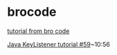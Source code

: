 # brocode

[tutorial from bro code](https://www.youtube.com/channel/UC4SVo0Ue36XCfOyb5Lh1viQ)

[Java KeyListener tutorial #59](https://www.youtube.com/watch?v=iFovXtvunGE)~10:56
